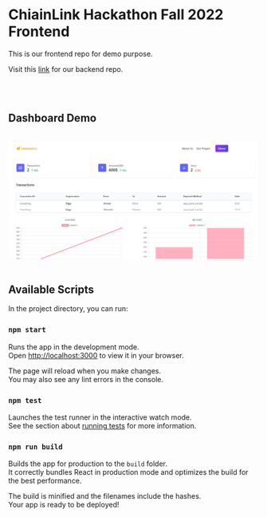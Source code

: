 # ChiainLink Hackathon Fall 2022 Frontend

This is our frontend repo for demo purpose.

Visit this [link](https://github.com/shivamangina/Chainlink-hackathon-fall-22-BE#chainlink-fall-2022-hackathon) for our backend repo.

<br>
<br>

## Dashboard Demo

<br>

<img src="./src/assets/demo.png">

<br>
<br>

## Available Scripts

In the project directory, you can run:

### `npm start`

Runs the app in the development mode.\
Open [http://localhost:3000](http://localhost:3000) to view it in your browser.

The page will reload when you make changes.\
You may also see any lint errors in the console.

### `npm test`

Launches the test runner in the interactive watch mode.\
See the section about [running tests](https://facebook.github.io/create-react-app/docs/running-tests) for more information.

### `npm run build`

Builds the app for production to the `build` folder.\
It correctly bundles React in production mode and optimizes the build for the best performance.

The build is minified and the filenames include the hashes.\
Your app is ready to be deployed!
